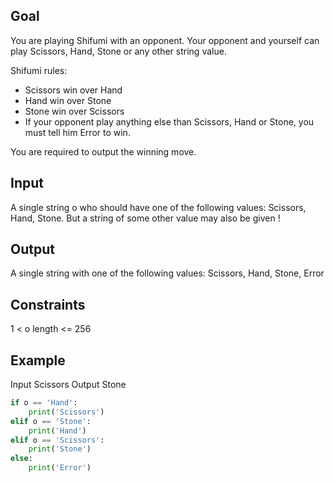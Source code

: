 ## Goal

You are playing Shifumi with an opponent.
Your opponent and yourself can play Scissors, Hand, Stone or any other string value.

Shifumi rules:
- Scissors win over Hand
- Hand win over Stone
- Stone win over Scissors
- If your opponent play anything else than Scissors, Hand or Stone, you must tell him Error to win.

You are required to output the winning move.

## Input
A single string o who should have one of the following values: Scissors, Hand, Stone.
But a string of some other value may also be given !

## Output
A single string with one of the following values: Scissors, Hand, Stone, Error

## Constraints
1 < o length <= 256

## Example
Input
Scissors
Output
Stone

```py
if o == 'Hand':
    print('Scissors')
elif o == 'Stone':
    print('Hand')
elif o == 'Scissors':
    print('Stone')
else:
    print('Error')
```